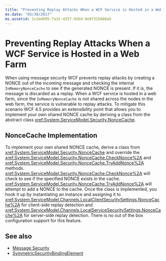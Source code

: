 ```yaml
---
title: "Preventing Replay Attacks When a WCF Service is Hosted in a Web Farm"
ms.date: "03/30/2017"
ms.assetid: 1c2ed695-7a31-4257-92bd-9e9731b886a5
---
```

# Preventing Replay Attacks When a WCF Service is Hosted in a Web Farm
When using message security WCF prevents replay attacks by creating a NONCE out of the incoming message and checking the internal `InMemoryNonceCache` to see if the generated NONCE is present. If it is, the message is discarded as a replay. When a WCF service is hosted in a web farm, since the `InMemoryNonceCache` is not shared across the nodes in the web farm, the service is vulnerable to replay attacks.  To mitigate this scenario WCF 4.5 provides an extensibility point that allows you to implement your own shared NONCE cache by deriving a class from the abstract class <xref:System.ServiceModel.Security.NonceCache>.  
  
## NonceCache Implementation  
 To implement your own shared NONCE cache, derive a class from <xref:System.ServiceModel.Security.NonceCache> and override the <xref:System.ServiceModel.Security.NonceCache.CheckNonce%2A> and <xref:System.ServiceModel.Security.NonceCache.TryAddNonce%2A> methods. <xref:System.ServiceModel.Security.NonceCache.CheckNonce%2A> will check to see if the specified NONCE exists in the cache. <xref:System.ServiceModel.Security.NonceCache.TryAddNonce%2A> will attempt to add a NONCE to the cache. Once the class is implemented, you hook it up by instantiating an instance and assigning it to <xref:System.ServiceModel.Channels.LocalClientSecuritySettings.NonceCache%2A> for client-side replay detection and <xref:System.ServiceModel.Channels.LocalServiceSecuritySettings.NonceCache%2A> for server-side replay detection. There is no out of the box configuration support for this feature.  
  
## See also

- [Message Security](message-security-in-wcf.md)
- [SymmetricSecurityBindingElement](../diagnostics/wmi/symmetricsecuritybindingelement.md)
